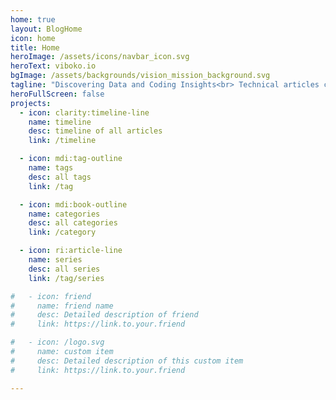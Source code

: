 ```yaml
---
home: true
layout: BlogHome
icon: home
title: Home
heroImage: /assets/icons/navbar_icon.svg
heroText: viboko.io
bgImage: /assets/backgrounds/vision_mission_background.svg
tagline: "Discovering Data and Coding Insights<br> Technical articles covering diverse subjects like Python coding and data engineering, among other topics."
heroFullScreen: false
projects:
  - icon: clarity:timeline-line
    name: timeline
    desc: timeline of all articles
    link: /timeline

  - icon: mdi:tag-outline
    name: tags
    desc: all tags
    link: /tag

  - icon: mdi:book-outline
    name: categories
    desc: all categories
    link: /category

  - icon: ri:article-line
    name: series
    desc: all series
    link: /tag/series

#   - icon: friend
#     name: friend name
#     desc: Detailed description of friend
#     link: https://link.to.your.friend

#   - icon: /logo.svg
#     name: custom item
#     desc: Detailed description of this custom item
#     link: https://link.to.your.friend

---
```

